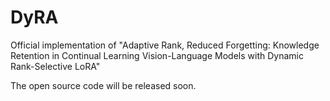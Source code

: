 # DyRA
Official implementation of "Adaptive Rank, Reduced Forgetting: Knowledge Retention in Continual Learning Vision-Language Models with Dynamic Rank-Selective LoRA"

The open source code will be released soon.
